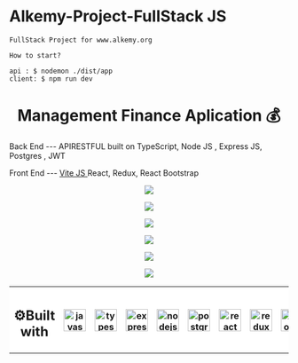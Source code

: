 # Alkemy-Project-FullStack JS

```
FullStack Project for www.alkemy.org

How to start?

api : $ nodemon ./dist/app
client: $ npm run dev

```
<h1 align='center'>Management Finance Aplication 💰 </h1>
<p>Back End  --- APIRESTFUL built on TypeScript, Node JS , Express JS, Postgres , JWT  </p>
<p>Front End --- <a href='https://vitejs.dev/' target='_blank'> Vite JS </a> React, Redux, React Bootstrap</p>
  <p align='center'>
      <img align="center" src="https://res.cloudinary.com/dwtkwakbc/image/upload/v1658269309/Alkemy-project/landingFinance_oufs0p.png"/>
</p>
<p align='center'>
      <img align="center" src="https://res.cloudinary.com/dwtkwakbc/image/upload/v1658269355/Alkemy-project/registerFinance_ol7cjk.png"/>
</p>
<p align='center'>
      <img align="center" src="https://res.cloudinary.com/dwtkwakbc/image/upload/v1658269371/Alkemy-project/homeFinance_eygva1.png"/>
</p>
<p align='center'>
      <img align="center" src='https://res.cloudinary.com/dwtkwakbc/image/upload/v1658268165/Alkemy-project/homeFill_b5fdma.png'/>
</p>
<p align='center'>
      <img align="center" src="https://res.cloudinary.com/dwtkwakbc/image/upload/v1658268283/Alkemy-project/addRegisterFinance_cltqbn.png"/>
</p>
<p align='center'>
      <img align="center" src='https://res.cloudinary.com/dwtkwakbc/image/upload/v1658270457/Alkemy-project/ediRegisterFinance_vwkgmi.png'/>
</p>
      

<table align="center" style="background-color:#FFFFFF">
<tr style="background-color:#FFFFFF">
<th><h2>⚙Built with </h2></th>
<th><img align="center" alt="javascript" width="40" height="40" src="https://user-images.githubusercontent.com/86882630/173864252-6fab4ba3-38cc-4ecf-a948-cbf84367feb9.svg"/></th> 
 <th><img align="center" alt="typescript" width="40" height="40" src="https://res.cloudinary.com/dwtkwakbc/image/upload/v1656988317/logosportfolio/typescript-2_cljlyz.svg"/></th> 
<th><img align="center" alt="express" width="40" height="40" background='white' src="https://user-images.githubusercontent.com/86882630/174008427-01e86351-8228-448c-901f-119f4ff8099f.svg"/></th>
 <th><img align="center" alt="nodejs" width="40" height="40" src="https://user-images.githubusercontent.com/86882630/173864575-3201ee72-d00e-44ba-9425-cf08d251c1c2.svg"/></th>
 <th><img align="center" alt="postgres" width="40" height="40"  src="https://res.cloudinary.com/dwtkwakbc/image/upload/v1656988523/logosportfolio/Postgresql_elephant.svg_uofg90.png"/></th>
 <th><img align="center" alt="react" width="40" height="40" src="https://user-images.githubusercontent.com/86882630/173864477-2a2ede98-60c3-4002-9ef0-24a6161c70b4.svg"/></th>
 <th><img align="center" alt="redux" width="40" height="40" src="https://user-images.githubusercontent.com/86882630/173864516-ee3498ac-9733-4e0e-8f1c-c0c2311fe73f.svg"/></th>
 <th><img align="center"alt="bootsrap" width="40" height="40" src="https://res.cloudinary.com/dwtkwakbc/image/upload/v1657049094/logosportfolio/Bootstrap_logo_jm6l9t.svg"/></th>
</tr>

